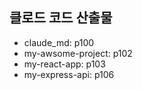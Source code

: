 ## 클로드 코드 산출물
- claude_md: p100
- my-awsome-project: p102
- my-react-app: p103
- my-express-api: p106
